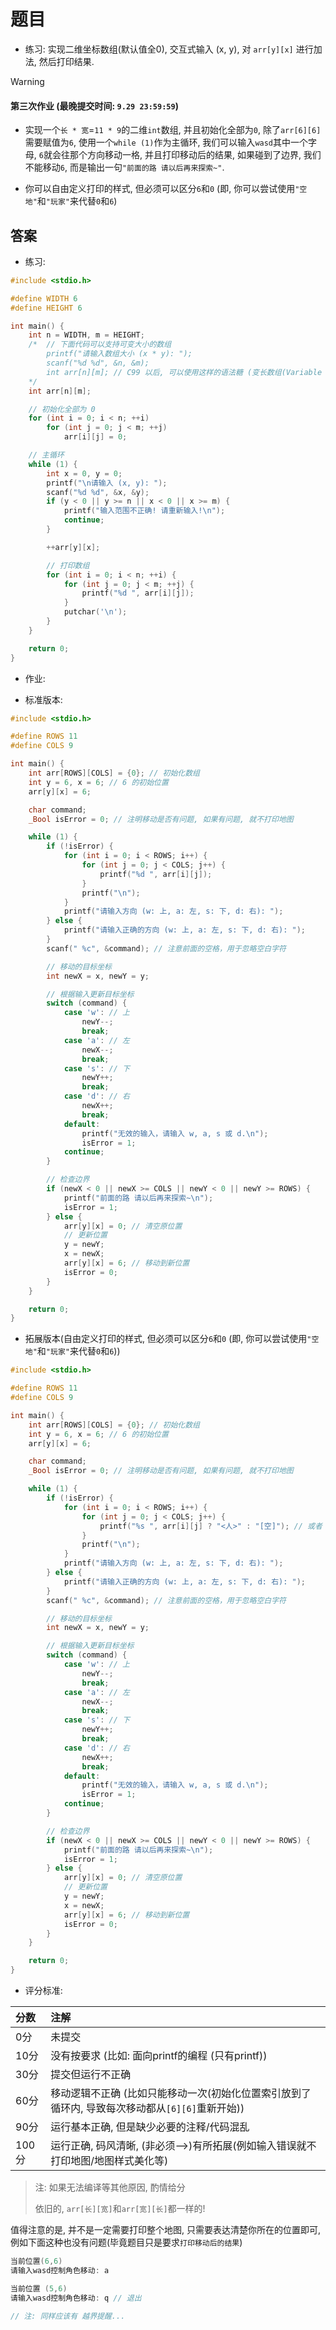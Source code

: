 # 题目

- 练习: 实现二维坐标数组(默认值全0), 交互式输入 (x, y), 对 `arr[y][x]` 进行加法, 然后打印结果.

> [!WARNING]
> #### 第三次作业 (最晚提交时间: `9.29 23:59:59`)

- 实现一个`长 * 宽`=`11 * 9`的二维`int`数组, 并且初始化全部为`0`, 除了`arr[6][6]`需要赋值为`6`, 使用一个`while (1)`作为主循环, 我们可以输入`wasd`其中一个字母, `6`就会往那个方向移动一格, 并且打印移动后的结果, 如果碰到了边界, 我们不能移动`6`, 而是输出一句`"前面的路 请以后再来探索~"`.
	
- 你可以自由定义打印的样式, 但必须可以区分`6`和`0` (即, 你可以尝试使用`"空地"`和`"玩家"`来代替`0`和`6`)

## 答案

- 练习:

```C
#include <stdio.h>

#define WIDTH 6
#define HEIGHT 6

int main() {
    int n = WIDTH, m = HEIGHT;
    /*  // 下面代码可以支持可变大小的数组
        printf("请输入数组大小 (x * y): ");
        scanf("%d %d", &n, &m);
        int arr[n][m]; // C99 以后, 可以使用这样的语法糖 (变长数组(Variable Length Arrays, VLA))
    */
    int arr[n][m];

    // 初始化全部为 0
    for (int i = 0; i < n; ++i)
        for (int j = 0; j < m; ++j)
            arr[i][j] = 0;

    // 主循环
    while (1) {
        int x = 0, y = 0;
        printf("\n请输入 (x, y): ");
        scanf("%d %d", &x, &y);
        if (y < 0 || y >= n || x < 0 || x >= m) {
            printf("输入范围不正确! 请重新输入!\n");
            continue;
        }

        ++arr[y][x];

        // 打印数组
        for (int i = 0; i < n; ++i) {
            for (int j = 0; j < m; ++j) {
                printf("%d ", arr[i][j]);
            }
            putchar('\n');
        }
    }

    return 0;
}
```

- 作业:

- 标准版本:
```C
#include <stdio.h>

#define ROWS 11
#define COLS 9

int main() {
    int arr[ROWS][COLS] = {0}; // 初始化数组
    int y = 6, x = 6; // 6 的初始位置
    arr[y][x] = 6;

    char command;
    _Bool isError = 0; // 注明移动是否有问题, 如果有问题, 就不打印地图

    while (1) {
        if (!isError) {
            for (int i = 0; i < ROWS; i++) {
                for (int j = 0; j < COLS; j++) {
                    printf("%d ", arr[i][j]);
                }
                printf("\n");
            }
            printf("请输入方向 (w: 上, a: 左, s: 下, d: 右): ");
        } else {
            printf("请输入正确的方向 (w: 上, a: 左, s: 下, d: 右): ");
        }
        scanf(" %c", &command); // 注意前面的空格，用于忽略空白字符

        // 移动的目标坐标
        int newX = x, newY = y;

        // 根据输入更新目标坐标
        switch (command) {
            case 'w': // 上
                newY--;
                break;
            case 'a': // 左
                newX--;
                break;
            case 's': // 下
                newY++;
                break;
            case 'd': // 右
                newX++;
                break;
            default:
                printf("无效的输入，请输入 w, a, s 或 d.\n");
                isError = 1;
            continue;
        }

        // 检查边界
        if (newX < 0 || newX >= COLS || newY < 0 || newY >= ROWS) {
            printf("前面的路 请以后再来探索~\n");
            isError = 1;
        } else {
            arr[y][x] = 0; // 清空原位置
            // 更新位置
            y = newY;
            x = newX; 
            arr[y][x] = 6; // 移动到新位置
            isError = 0;
        }
    }

    return 0;
}
```

- 拓展版本(自由定义打印的样式, 但必须可以区分`6`和`0` (即, 你可以尝试使用`"空地"`和`"玩家"`来代替`0`和`6`))

```C
#include <stdio.h>

#define ROWS 11
#define COLS 9

int main() {
    int arr[ROWS][COLS] = {0}; // 初始化数组
    int y = 6, x = 6; // 6 的初始位置
    arr[y][x] = 6;

    char command;
    _Bool isError = 0; // 注明移动是否有问题, 如果有问题, 就不打印地图

    while (1) {
        if (!isError) {
            for (int i = 0; i < ROWS; i++) {
                for (int j = 0; j < COLS; j++) {
                    printf("%s ", arr[i][j] ? "<人>" : "[空]"); // 或者 printf("%s ", arr[i][j] ? "玩家" : "空地"); 等
                }
                printf("\n");
            }
            printf("请输入方向 (w: 上, a: 左, s: 下, d: 右): ");
        } else {
            printf("请输入正确的方向 (w: 上, a: 左, s: 下, d: 右): ");
        }
        scanf(" %c", &command); // 注意前面的空格，用于忽略空白字符

        // 移动的目标坐标
        int newX = x, newY = y;

        // 根据输入更新目标坐标
        switch (command) {
            case 'w': // 上
                newY--;
                break;
            case 'a': // 左
                newX--;
                break;
            case 's': // 下
                newY++;
                break;
            case 'd': // 右
                newX++;
                break;
            default:
                printf("无效的输入，请输入 w, a, s 或 d.\n");
                isError = 1;
            continue;
        }

        // 检查边界
        if (newX < 0 || newX >= COLS || newY < 0 || newY >= ROWS) {
            printf("前面的路 请以后再来探索~\n");
            isError = 1;
        } else {
            arr[y][x] = 0; // 清空原位置
            // 更新位置
            y = newY;
            x = newX; 
            arr[y][x] = 6; // 移动到新位置
            isError = 0;
        }
    }

    return 0;
}
```

- 评分标准:

|分数|注解|
|:-|:-|
|0分|未提交|
|10分|没有按要求 (比如: 面向printf的编程 (只有printf))|
|30分|提交但运行不正确|
|60分|移动逻辑不正确 (比如只能移动一次(初始化位置索引放到了循环内, 导致每次移动都从`[6][6]`重新开始))|
|90分|运行基本正确, 但是缺少必要的注释/代码混乱|
|100分|运行正确, 码风清晰, (非必须-->)有所拓展(例如输入错误就不打印地图/地图样式美化等)|

> 注: 如果无法编译等其他原因, 酌情给分
>
> 依旧的, `arr[长][宽]`和`arr[宽][长]`都一样的!

值得注意的是, 并不是一定需要打印整个地图, 只需要表达清楚你所在的位置即可, 例如下面这种也没有问题(毕竟题目只是要求`打印移动后的结果`)

```C
当前位置(6,6)
请输入wasd控制角色移动: a

当前位置 (5,6)
请输入wasd控制角色移动: q // 退出

// 注: 同样应该有 越界提醒...
```